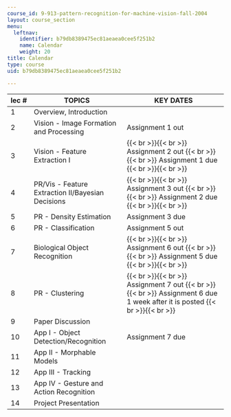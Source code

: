 ```yaml
---
course_id: 9-913-pattern-recognition-for-machine-vision-fall-2004
layout: course_section
menu:
  leftnav:
    identifier: b79db8389475ec81aeaea0cee5f251b2
    name: Calendar
    weight: 20
title: Calendar
type: course
uid: b79db8389475ec81aeaea0cee5f251b2

---
```


| lec # | TOPICS | KEY DATES |
| --- | --- | --- |
| 1 | Overview, Introduction | &nbsp; |
| 2 | Vision - Image Formation and Processing | Assignment 1 out |
| 3 | Vision - Feature Extraction I |  {{< br >}}{{< br >}} Assignment 2 out {{< br >}}{{< br >}} Assignment 1 due {{< br >}}{{< br >}}  |
| 4 | PR/Vis - Feature Extraction II/Bayesian Decisions |  {{< br >}}{{< br >}} Assignment 3 out {{< br >}}{{< br >}} Assignment 2 due {{< br >}}{{< br >}}  |
| 5 | PR - Density Estimation | Assignment 3 due |
| 6 | PR - Classification | Assignment 5 out |
| 7 | Biological Object Recognition |  {{< br >}}{{< br >}} Assignment 6 out {{< br >}}{{< br >}} Assignment 5 due {{< br >}}{{< br >}}  |
| 8 | PR - Clustering |  {{< br >}}{{< br >}} Assignment 7 out {{< br >}}{{< br >}} Assignment 6 due 1 week after it is posted {{< br >}}{{< br >}}  |
| 9 | Paper Discussion | &nbsp; |
| 10 | App I - Object Detection/Recognition | Assignment 7 due |
| 11 | App II - Morphable Models | &nbsp; |
| 12 | App III - Tracking | &nbsp; |
| 13 | App IV - Gesture and Action Recognition | &nbsp; |
| 14 | Project Presentation |